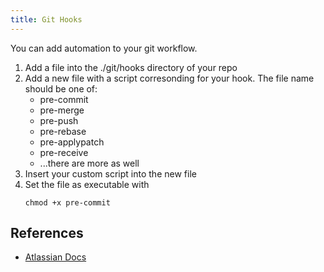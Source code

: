 ```yaml
---
title: Git Hooks
---
```


You can add automation to your git workflow. 

1. Add a file into the ./git/hooks directory of your repo
2. Add a new file with a script corresonding for your hook. The file name should be one of:
    * pre-commit
    * pre-merge
    * pre-push
    * pre-rebase
    * pre-applypatch
    * pre-receive
    * ...there are more as well
3. Insert your custom script into the new file
4. Set the file as executable with 
    ```
    chmod +x pre-commit
    ```

## References
* [Atlassian Docs](https://www.atlassian.com/git/tutorials/git-hooks)
    

